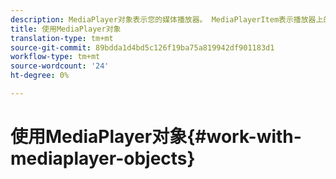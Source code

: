 ```yaml
---
description: MediaPlayer对象表示您的媒体播放器。 MediaPlayerItem表示播放器上的音频或视频。
title: 使用MediaPlayer对象
translation-type: tm+mt
source-git-commit: 89bdda1d4bd5c126f19ba75a819942df901183d1
workflow-type: tm+mt
source-wordcount: '24'
ht-degree: 0%

---
```



# 使用MediaPlayer对象{#work-with-mediaplayer-objects}
